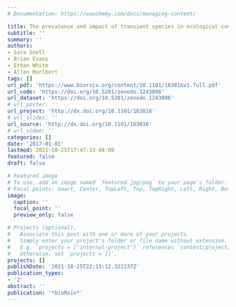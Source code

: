 ```yaml
---
# Documentation: https://wowchemy.com/docs/managing-content/

title: The prevalence and impact of transient species in ecological communities
subtitle: ''
summary: ''
authors:
- Sara Snell
- Brian Evans
- Ethan White
- Allen Hurlbert
tags: []
url_pdf: 'https://www.biorxiv.org/content/10.1101/163816v1.full.pdf'
url_code: 'https://doi.org/10.5281/zenodo.1243896'
url_dataset: 'https://doi.org/10.5281/zenodo.1243896'
# url_poster: ''
url_project: 'http://dx.doi.org/10.1101/163816'
# url_slides: ''
url_source: 'http://dx.doi.org/10.1101/163816'
# url_video: ''
categories: []
date: '2017-01-01'
lastmod: 2021-10-25T17:47:13-04:00
featured: false
draft: false

# Featured image
# To use, add an image named `featured.jpg/png` to your page's folder.
# Focal points: Smart, Center, TopLeft, Top, TopRight, Left, Right, BottomLeft, Bottom, BottomRight.
image:
  caption: ''
  focal_point: ''
  preview_only: false

# Projects (optional).
#   Associate this post with one or more of your projects.
#   Simply enter your project's folder or file name without extension.
#   E.g. `projects = ["internal-project"]` references `content/project/deep-learning/index.md`.
#   Otherwise, set `projects = []`.
projects: []
publishDate: '2021-10-25T22:15:12.322237Z'
publication_types:
- '2'
abstract: ''
publication: '*bioRxiv*'
---
```

